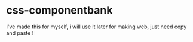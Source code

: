 # css-componentbank

I've made this for myself, i will use it later for making web, just need copy and paste !
